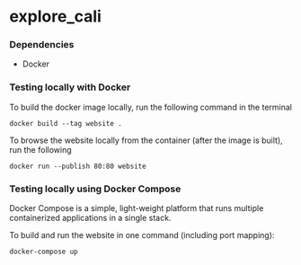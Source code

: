 # explore_cali

### Dependencies
- Docker


### Testing locally with Docker

To build the docker image locally, run the following command in the terminal

`docker build --tag website .`

To browse the website locally from the container (after the image is built), run the following

`docker run --publish 80:80 website`

### Testing locally using Docker Compose

Docker Compose is a simple, light-weight platform that runs multiple containerized applications in a single stack.

To build and run the website in one command (including port mapping):

`docker-compose up`



